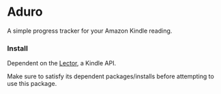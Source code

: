 # Aduro
A simple progress tracker for your Amazon Kindle reading.

### Install
Dependent on the [Lector](https://github.com/msuozzo/Lector), a Kindle API.

Make sure to satisfy its dependent packages/installs before attempting to use
this package.
